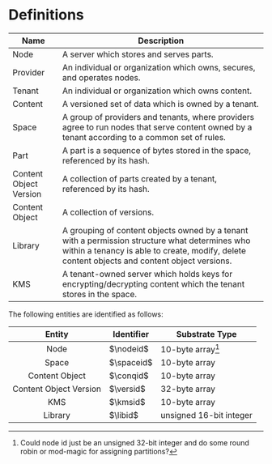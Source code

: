 
# Definitions

| Name                   | Description                                                                                                                                                                                     |
| ---                    | ---                                                                                                                                                                                             |
| Node                   | A server which stores and serves parts.                                                                                                                                                         |
| Provider               | An individual or organization which owns, secures, and operates nodes.                                                                                                                          |
| Tenant                 | An individual or organization which owns content.                                                                                                                                               |
| Content                | A versioned set of data which is owned by a tenant.                                                                                                                                             |
| Space                  | A group of providers and tenants, where providers agree to run nodes that serve content owned by a tenant according to a common set of rules.                                                   |
| Part                   | A part is a sequence of bytes stored in the space, referenced by its hash.                                                                                                                      |
| Content Object Version | A collection of parts created by a tenant, referenced by its hash.                                                                                                                              |
| Content Object         | A collection of versions.                                                                                                                                                                       |
| Library                | A grouping of content objects owned by a tenant with a permission structure what determines who within a tenancy is able to create, modify, delete content objects and content object versions. |
| KMS                    | A tenant-owned server which holds keys for encrypting/decrypting content which the tenant stores in the space.                                                                                  |


The following entities are identified as follows:

| Entity                 | Identifier | Substrate Type          |
| :---:                  | ---        | ---                     |
| Node                   | $\nodeid$  | 10-byte array[^1]       |
| Space                  | $\spaceid$ | 10-byte array           |
| Content Object         | $\conqid$  | 10-byte array           |
| Content Object Version | $\versid$  | 32-byte array           |
| KMS                    | $\kmsid$   | 10-byte array           |
| Library                | $\libid$   | unsigned 16-bit integer |

[^1]: Could node id just be an unsigned 32-bit integer and do some round robin or mod-magic for assigning partitions?
